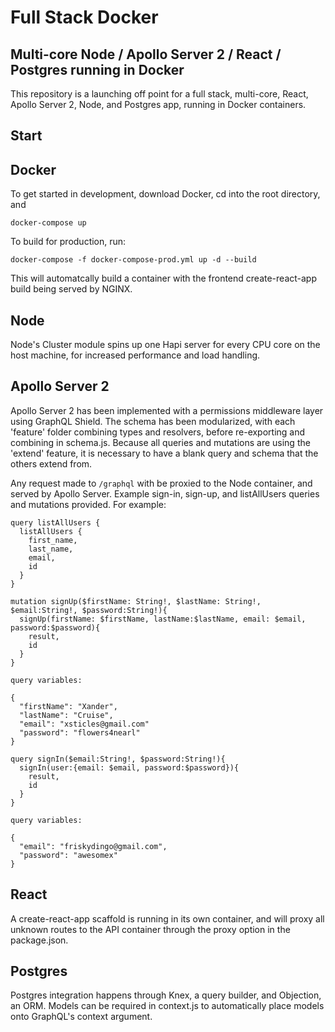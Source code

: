 # Full Stack Docker

## Multi-core Node / Apollo Server 2 / React / Postgres running in Docker

This repository is a launching off point for a full stack, multi-core, React, Apollo Server 2, Node, and Postgres app, running in Docker containers.

## Start

## Docker

To get started in development, download Docker, cd into the root directory, and

```
docker-compose up
```

To build for production, run:

```
docker-compose -f docker-compose-prod.yml up -d --build
```

This will automatcally build a container with the frontend create-react-app build being served by NGINX.

## Node

Node's Cluster module spins up one Hapi server for every CPU core on the host machine, for increased performance and load handling.

## Apollo Server 2

Apollo Server 2 has been implemented with a permissions middleware layer using GraphQL Shield. The schema has been modularized, with each 'feature' folder combining types and resolvers, before re-exporting and combining in schema.js. Because all queries and mutations are using the 'extend' feature, it is necessary to have a blank query and schema that the others extend from.

Any request made to `/graphql` with be proxied to the Node container, and served by Apollo Server. Example sign-in, sign-up, and listAllUsers queries and mutations provided. For example:

```
query listAllUsers {
  listAllUsers {
    first_name,
    last_name,
    email,
    id
  }
}
```

```
mutation signUp($firstName: String!, $lastName: String!, $email:String!, $password:String!){
  signUp(firstName: $firstName, lastName:$lastName, email: $email, password:$password){
    result,
    id
  }
}

query variables:

{
  "firstName": "Xander",
  "lastName": "Cruise",
  "email": "xsticles@gmail.com"
  "password": "flowers4nearl"
}
```

```
query signIn($email:String!, $password:String!){
  signIn(user:{email: $email, password:$password}){
    result,
    id
  }
}

query variables:

{
  "email": "friskydingo@gmail.com",
  "password": "awesomex"
}
```

## React

A create-react-app scaffold is running in its own container, and will proxy all unknown routes to the API container through the proxy option in the package.json.

## Postgres

Postgres integration happens through Knex, a query builder, and Objection, an ORM. Models can be required in context.js to automatically place models onto GraphQL's context argument.
